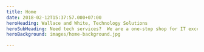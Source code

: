 ```yaml
---
title: Home
date: 2018-02-12T15:37:57.000+07:00
heroHeading: Wallace and White, Technology Solutions
heroSubHeading: Need tech services?  We are a one-stop shop for IT excellence across a variety of industries. Take advantage of our team of experts for a fraction of the cost of maintaining an internal IT staff!
heroBackground: images/home-background.jpg

---
```

